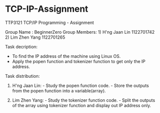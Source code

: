 # TCP-IP-Assignment

TTP3121 TCP/IP Programming - Assignment

Group Name   : BeginnerZero
Group Members: 1) H'ng Jaan Lin	  1122701742
	       2) Lim Zhen Yang   1122701265


Task decription:
- To find the IP address of the machine using Linux OS.
- Apply the popen function and tokenizer function to get only the IP address.


Task distribution:

1) H'ng Jaan Lin: - Study the popen function code. 
		  - Store the outputs from the popen function into a variable(array). 

2) Lim Zhen Yang: - Study the tokenizer function code.
		  - Split the outputs of the array using tokenizer function and display out
		    IP address only.
